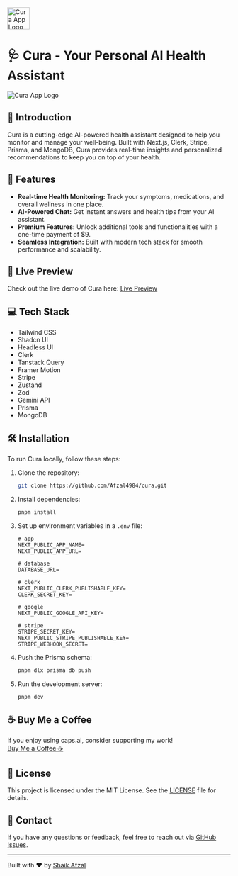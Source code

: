 <img src="https://github.com/user-attachments/assets/c3b89ac6-7a45-4e73-8d34-5d379cef2c69" alt="Cura App Logo" width="50" height="50">

# 🩺 Cura - Your Personal AI Health Assistant

<img src="https://github.com/user-attachments/assets/deab03fd-4234-44c3-a6ad-484c4a1a02a1" alt="Cura App Logo">

## 🌟 Introduction
Cura is a cutting-edge AI-powered health assistant designed to help you monitor and manage your well-being. Built with Next.js, Clerk, Stripe, Prisma, and MongoDB, Cura provides real-time insights and personalized recommendations to keep you on top of your health.

## 🚀 Features

- **Real-time Health Monitoring:** Track your symptoms, medications, and overall wellness in one place.
- **AI-Powered Chat:** Get instant answers and health tips from your AI assistant.
- **Premium Features:** Unlock additional tools and functionalities with a one-time payment of $9.
- **Seamless Integration:** Built with modern tech stack for smooth performance and scalability.

## 🔗 Live Preview

Check out the live demo of Cura here: [Live Preview](http://cura-ai.vercel.app) <!-- Replace with your actual live preview link -->


## 💻 Tech Stack

* Tailwind CSS
* Shadcn UI
* Headless UI
* Clerk
* Tanstack Query
* Framer Motion
* Stripe
* Zustand
* Zod
* Gemini API
* Prisma 
* MongoDB

## 🛠️ Installation
To run Cura locally, follow these steps:

1. Clone the repository:
    ```bash
    git clone https://github.com/Afzal4984/cura.git
    ```
2. Install dependencies:
    ```bash
    pnpm install
    ```
3. Set up environment variables in a `.env` file:
      ```
     # app
    NEXT_PUBLIC_APP_NAME=
    NEXT_PUBLIC_APP_URL=
    
    # database
    DATABASE_URL=
    
    # clerk
    NEXT_PUBLIC_CLERK_PUBLISHABLE_KEY=
    CLERK_SECRET_KEY=
    
    # google
    NEXT_PUBLIC_GOOGLE_API_KEY=
    
    # stripe
    STRIPE_SECRET_KEY=
    NEXT_PUBLIC_STRIPE_PUBLISHABLE_KEY=
    STRIPE_WEBHOOK_SECRET=
    ```
4. Push the Prisma schema:
    ```bash
    pnpm dlx prisma db push
    ```
5. Run the development server:
    ```bash
    pnpm dev
    ```

## ☕ Buy Me a Coffee
If you enjoy using caps.ai, consider supporting my work!  
[Buy Me a Coffee ☕](https://buymeacoffee.com/Afzal4984)

## 📜 License
This project is licensed under the MIT License. See the [LICENSE](LICENSE) file for details.

## 💬 Contact
If you have any questions or feedback, feel free to reach out via [GitHub Issues](https://github.com/Afzal4984/medizen/issues).

---

Built with ❤️ by [Shaik Afzal](https://github.com/Afzal4984)
